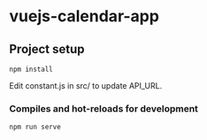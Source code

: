 # vuejs-calendar-app

## Project setup
```
npm install
```

Edit constant.js in src/ to update API_URL.

### Compiles and hot-reloads for development
```
npm run serve
```
